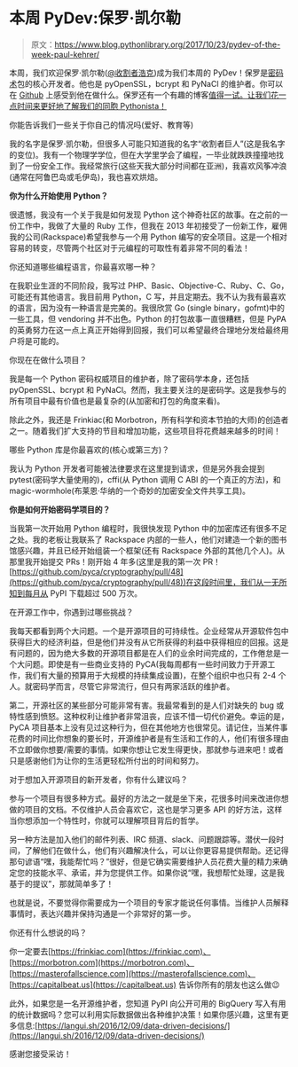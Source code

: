 # 本周 PyDev:保罗·凯尔勒

> 原文：<https://www.blog.pythonlibrary.org/2017/10/23/pydev-of-the-week-paul-kehrer/>

本周，我们欢迎保罗·凯尔勒([@收割者浩克](https://twitter.com/reaperhulk))成为我们本周的 PyDev！保罗是[密码术](https://cryptography.io/en/latest/)包的核心开发者。他也是 pyOpenSSL，bcrypt 和 PyNaCl 的维护者。你可以在 [Github](https://github.com/reaperhulk) 上感受到他在做什么。保罗还有一个有趣的博客[值得一试。让我们花一点时间来更好地了解我们的同胞 Pythonista！](https://langui.sh/)

你能告诉我们一些关于你自己的情况吗(爱好、教育等)

我的名字是保罗·凯尔勒，但很多人可能只知道我的名字“收割者巨人”(这是我名字的变位)。我有一个物理学学位，但在大学里学会了编程，一毕业就跌跌撞撞地找到了一份安全工作。我经常旅行(这些天我大部分时间都在亚洲)，我喜欢风筝冲浪(通常在阿鲁巴岛或毛伊岛)，我也喜欢烘焙。

**你为什么开始使用 Python？**

很遗憾，我没有一个关于我是如何发现 Python 这个神奇社区的故事。在之前的一份工作中，我做了大量的 Ruby 工作，但我在 2013 年初接受了一份新工作，雇佣我的公司(Rackspace)希望我参与一个用 Python 编写的安全项目。这是一个相对容易的转变，尽管两个社区对于元编程的可取性有着非常不同的看法！

你还知道哪些编程语言，你最喜欢哪一种？

在我职业生涯的不同阶段，我写过 PHP、Basic、Objective-C、Ruby、C、Go，可能还有其他语言。我目前用 Python，C 写，并且定期去。我不认为我有最喜欢的语言，因为没有一种语言是完美的。我很欣赏 Go (single binary，gofmt)中的一些工具，但 vendoring 并不出色。Python 的打包故事一直很糟糕，但是 PyPA 的英勇努力在这一点上真正开始得到回报，我们可以希望最终合理地分发给最终用户将是可能的。

你现在在做什么项目？

我是每一个 Python 密码权威项目的维护者，除了密码学本身，还包括 pyOpenSSL、bcrypt 和 PyNaCl。然而，我主要关注的是密码学。这是我参与的所有项目中最有价值也是最复杂的(从加密和打包的角度来看)。

除此之外，我还是 Frinkiac(和 Morbotron，所有科学和资本节拍的大师)的创造者之一。随着我们扩大支持的节目和增加功能，这些项目将花费越来越多的时间！

哪些 Python 库是你最喜欢的(核心或第三方)？

我认为 Python 开发者可能被法律要求在这里提到请求，但是另外我会提到 pytest(密码学大量使用的)，cffi(从 Python 调用 C ABI 的一个真正的方法)，和 magic-wormhole(布莱恩·华纳的一个奇妙的加密安全文件共享工具)。

**你是如何开始密码学项目的？**

当我第一次开始用 Python 编程时，我很快发现 Python 中的加密库还有很多不足之处。我的老板让我联系了 Rackspace 内部的一些人，他们对建造一个新的图书馆感兴趣，并且已经开始组装一个框架(还有 Rackspace 外部的其他几个人)。从那里我开始提交 PRs！刚开始 4 年多(这里是我的第一次 PR！[https://github.com/pyca/cryptography/pull/48](https://github.com/pyca/cryptography/pull/48))在这段时间里，我们从一无所知到每月从 PyPI 下载超过 500 万次。

在开源工作中，你遇到过哪些挑战？

我每天都看到两个大问题。一个是开源项目的可持续性。企业经常从开源软件包中获得巨大的经济利益，但是他们并没有从它所获得的利益中获得相应的回报。这是有问题的，因为绝大多数的开源项目都是在人们的业余时间完成的，工作倦怠是一个大问题。即使是有一些商业支持的 PyCA(我每周都有一些时间致力于开源工作，我们有大量的预算用于大规模的持续集成设置)，在整个组织中也只有 2-4 个人。就密码学而言，尽管它非常流行，但只有两家活跃的维护者。

第二，开源社区的某些部分可能非常有害。我最常看到的是人们对缺失的 bug 或特性感到愤怒。这种权利让维护者非常沮丧，应该不惜一切代价避免。幸运的是，PyCA 项目基本上没有见过这种行为，但在其他地方也很常见。请记住，当某件事花费的时间比你想象的要长时，开源维护者是有生活和工作的人，他们有很多理由不立即做你想要/需要的事情。如果你想让它发生得更快，那就参与进来吧！或者只是感谢他们为让你的生活更轻松所付出的时间和努力。

对于想加入开源项目的新开发者，你有什么建议吗？

参与一个项目有很多种方式。最好的方法之一就是坐下来，花很多时间来改进你想做的项目的文档。不仅维护人员会喜欢它，这也是学习更多 API 的好方法，这样当你想添加一个特性时，你就可以理解项目背后的哲学。

另一种方法是加入他们的邮件列表、IRC 频道、slack、问题跟踪等。潜伏一段时间，了解他们在做什么，他们有兴趣解决什么，可以让你更容易提供帮助。还记得那句谚语“嘿，我能帮忙吗？”很好，但是它确实需要维护人员花费大量的精力来确定您的技能水平、承诺，并为您提供工作。如果你说“嘿，我想帮忙处理<x>，这是我基于<past discussion="">的提议”，那就简单多了！</past></x>

也就是说，不要觉得你需要成为一个项目的专家才能说任何事情。当维护人员解释事情时，表达兴趣并保持沟通是一个非常好的第一步。

你还有什么想说的吗？

你一定要去[https://frinkiac.com](https://frinkiac.com)、[https://morbotron.com](https://morbotron.com)、[https://masterofallscience.com](https://masterofallscience.com)、 [https://capitalbeat.us](https://capitalbeat.us) 告诉你所有的朋友也这么做😉

此外，如果您是一名开源维护者，您知道 PyPI 向公开可用的 BigQuery 写入有用的统计数据吗？您可以利用实际数据做出各种维护决策！如果你感兴趣，这里有更多信息:[https://langui.sh/2016/12/09/data-driven-decisions/](https://langui.sh/2016/12/09/data-driven-decisions/)

感谢您接受采访！